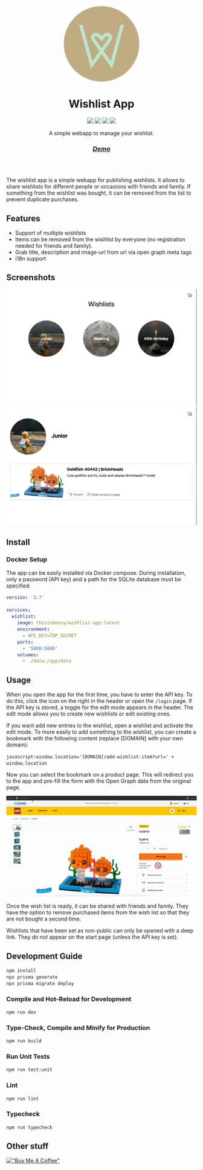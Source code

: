 <p align="center">
<img src="https://raw.githubusercontent.com/ThisIsBenny/wishlist-app/main/public/logo-256.png" height="200">
</p>

<h1 align="center">
Wishlist App
</h1>
<p align="center">
  <img src="https://img.shields.io/github/package-json/v/thisisbenny/wishlist-app" />
  <img src="https://img.shields.io/github/workflow/status/thisisbenny/wishlist-app/CI" />
  <a href="https://hub.docker.com/r/thisisbenny/wishlist-app"><img src="https://img.shields.io/docker/pulls/thisisbenny/wishlist-app" /></a>
  <img src="https://img.shields.io/github/license/thisisbenny/wishlist-app" />
  </p>
<p align="center">
A simple webapp to manage your wishlist.
<p>
<h3 align="center">
<a href="https://codesandbox.io/s/wishlist-app-ycygh3"><i>Demo</i></a>
</h3>
<br>
<br>

The wishlist app is a simple webapp for publishing wishlists. It allows to share wishlists for different people or occasions with friends and family. If something from the wishlist was bought, it can be removed from the list to prevent duplicate purchases.

## Features

- Support of multiple wishlists
- Items can be removed from the wishlist by everyone (no registration needed for friends and family).
- Grab title, description and image-url from url via open graph meta tags
- i18n support

## Screenshots

![Overview Image](.github/assets/overview.jpg)
![Detail Image](.github/assets/details.jpg)

## Install

### Docker Setup
The app can be easily installed via Docker compose. During installation, only a password (API key) and a path for the SQLite database must be specified.

```yaml
version: '3.7'

services:
  wishlist:
    image: thisisbenny/wishlist-app:latest
    environment:
      - API_KEY=TOP_SECRET
    ports:
      - '5000:5000'
    volumes:
      - ./data:/app/data
```

## Usage

When you open the app for the first time, you have to enter the API key. To do this, click the icon on the right in the header or open the `/login` page. If the API key is stored, a toggle for the edit mode appears in the header. The edit mode allows you to create new wishlists or edit existing ones.

If you want add new entries to the wishlist, open a wishlist and activate the edit mode. To more easily to add something to the wishlist, you can create a bookmark with the following content (replace [DOMAIN] with your own domain):

`javascript:window.location='[DOMAIN]/add-wishlist-item?url=' + window.location`

Now you can select the bookmark on a product page. This will redirect you to the app and pre-fill the form with the Open Graph data from the original page.

![Demo Bookmark adding](.github/assets/demo-bookmark.gif)


Once the wish list is ready, it can be shared with friends and family. They have the option to remove purchased items from the wish list so that they are not bought a second time.

Wishlists that have been set as non-public can only be opened with a deep link. They do not appear on the start page (unless the API key is set).

## Development Guide

```sh
npm install
npx prisma generate
npx prisma migrate deploy
```

### Compile and Hot-Reload for Development

```sh
npm run dev
```

### Type-Check, Compile and Minify for Production

```sh
npm run build
```

### Run Unit Tests

```sh
npm run test:unit
```

### Lint

```sh
npm run lint
```

### Typecheck

```sh
npm run typecheck
```

## Other stuff

[!["Buy Me A Coffee"](https://www.buymeacoffee.com/assets/img/custom_images/yellow_img.png)](https://www.buymeacoffee.com/hierlDev)
